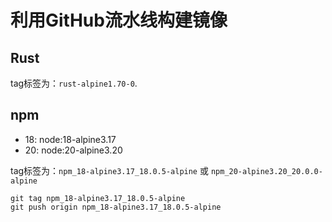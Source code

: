# 利用GitHub流水线构建镜像

## Rust

tag标签为：`rust-alpine1.70-0`.

## npm

- 18: node:18-alpine3.17
- 20: node:20-alpine3.20

tag标签为：`npm_18-alpine3.17_18.0.5-alpine` 或 `npm_20-alpine3.20_20.0.0-alpine`

```shell
git tag npm_18-alpine3.17_18.0.5-alpine
git push origin npm_18-alpine3.17_18.0.5-alpine
```
